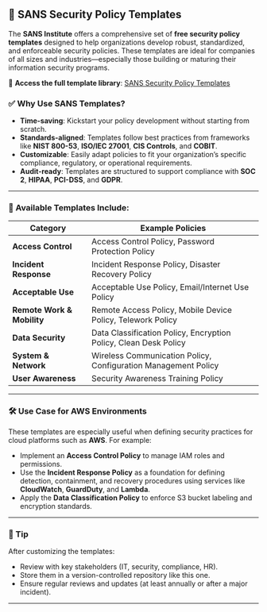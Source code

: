 ## 📄 SANS Security Policy Templates

The **SANS Institute** offers a comprehensive set of **free security policy templates** designed to help organizations develop robust, standardized, and enforceable security policies. These templates are ideal for companies of all sizes and industries—especially those building or maturing their information security programs.

🔗 **Access the full template library**: [SANS Security Policy Templates](https://www.sans.org/information-security-policy/)

### ✅ Why Use SANS Templates?

- **Time-saving**: Kickstart your policy development without starting from scratch.
- **Standards-aligned**: Templates follow best practices from frameworks like **NIST 800-53**, **ISO/IEC 27001**, **CIS Controls**, and **COBIT**.
- **Customizable**: Easily adapt policies to fit your organization’s specific compliance, regulatory, or operational requirements.
- **Audit-ready**: Templates are structured to support compliance with **SOC 2**, **HIPAA**, **PCI-DSS**, and **GDPR**.

---

### 🧩 Available Templates Include:

| Category                  | Example Policies                                               |
|---------------------------|----------------------------------------------------------------|
| **Access Control**        | Access Control Policy, Password Protection Policy              |
| **Incident Response**     | Incident Response Policy, Disaster Recovery Policy             |
| **Acceptable Use**        | Acceptable Use Policy, Email/Internet Use Policy               |
| **Remote Work & Mobility**| Remote Access Policy, Mobile Device Policy, Telework Policy    |
| **Data Security**         | Data Classification Policy, Encryption Policy, Clean Desk Policy |
| **System & Network**      | Wireless Communication Policy, Configuration Management Policy |
| **User Awareness**        | Security Awareness Training Policy                             |

---

### 🛠️ Use Case for AWS Environments

These templates are especially useful when defining security practices for cloud platforms such as **AWS**. For example:

- Implement an **Access Control Policy** to manage IAM roles and permissions.
- Use the **Incident Response Policy** as a foundation for defining detection, containment, and recovery procedures using services like **CloudWatch**, **GuardDuty**, and **Lambda**.
- Apply the **Data Classification Policy** to enforce S3 bucket labeling and encryption standards.

---

### 📌 Tip

After customizing the templates:
- Review with key stakeholders (IT, security, compliance, HR).
- Store them in a version-controlled repository like this one.
- Ensure regular reviews and updates (at least annually or after a major incident).

---


